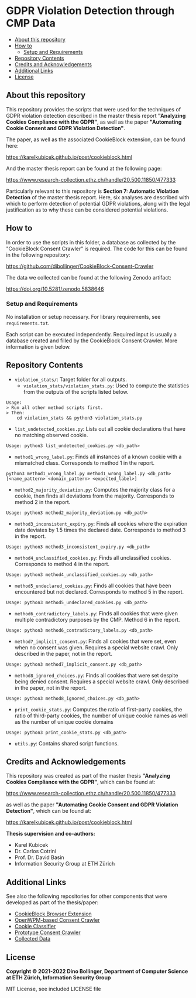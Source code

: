 # GDPR Violation Detection through CMP Data

* [About this repository](#about-this-repository)
* [How to](#how-to)
  * [Setup and Requirements](#setup-and-requirements)
* [Repository Contents](#repository-contents)
* [Credits and Acknowledgements](#credits-and-acknowledgements)
* [Additional Links](#additional-links)
* [License](#license)

## About this repository

This repository provides the scripts that were used for the techniques of GDPR violation detection
described in the master thesis report __"Analyzing Cookies Compliance with the GDPR"__, as well as the
paper __"Automating Cookie Consent and GDPR Violation Detection"__.

The paper, as well as the associated CookieBlock extension, can be found here:

https://karelkubicek.github.io/post/cookieblock.html

And the master thesis report can be found at the following page:

https://www.research-collection.ethz.ch/handle/20.500.11850/477333

Particularly relevant to this repository is __Section 7: Automatic Violation Detection__ of the
master thesis report. Here, six analyses are described with which to perform detection of potential
GDPR violations, along with the legal justification as to why these can be considered potential
violations.

## How to

In order to use the scripts in this folder, a database as collected by the
"CookieBlock Consent Crawler" is  required. The code for this can be found in the following
repository:

https://github.com/dibollinger/CookieBlock-Consent-Crawler

The data we collected can be found at the following Zenodo artifact:

https://doi.org/10.5281/zenodo.5838646


### Setup and Requirements

No installation or setup necessary. For library requirements, see `requirements.txt`.

Each script can be executed independently. Required input is usually a database created and filled
by the CookieBlock Consent Crawler. More information is given below.

## Repository Contents

* `violation_stats/`: Target folder for all outputs.
  * `violation_stats/violation_stats.py`: Used to compute the statistics from the outputs of the scripts listed below.
```
Usage:
> Run all other method scripts first.
> Then:
    cd violation_stats && python3 violation_stats.py
```
* `list_undetected_cookies.py`: Lists out all cookie declarations that have no matching observed cookie.
```
Usage: python3 list_undetected_cookies.py <db_path>
```
* `method1_wrong_label.py`: Finds all instances of a known cookie with a mismatched class. Corresponds to method 1 in the report.
```
python3 method1_wrong_label.py method1_wrong_label.py <db_path> [<name_pattern> <domain_pattern> <expected_label>]
```
* `method2_majority_deviation.py`: Computes the majority class for a cookie, then finds all deviations from the majority. Corresponds to method 2 in the report.
```
Usage: python3 method2_majority_deviation.py <db_path>
```
* `method3_inconsistent_expiry.py`: Finds all cookies where the expiration date deviates by 1.5 times the declared date. Corresponds to method 3 in the report.
```
Usage: python3 method3_inconsistent_expiry.py <db_path>
```
* `method4_unclassified_cookies.py`: Finds all unclassified cookies. Corresponds to method 4 in the report.
```
Usage: python3 method4_unclassified_cookies.py <db_path>
```
* `method5_undeclared_cookies.py`: Finds all cookies that have been encountered but not declared. Corresponds to method 5 in the report.
```
Usage: python3 method5_undeclared_cookies.py <db_path>
```
* `method6_contradictory_labels.py`: Finds all cookies that were given multiple contradictory purposes by the CMP. Method 6 in the report.
```
Usage: python3 method6_contradictory_labels.py <db_path>
```
* `method7_implicit_consent.py`: Finds all cookies that were set, even when no consent was given. Requires a special website crawl. Only described in the paper, not in the report.
```
Usage: python3 method7_implicit_consent.py <db_path>
```
* `method8_ignored_choices.py`: Finds all cookies that were set despite being denied consent. Requires a special website crawl. Only described in the paper, not in the report.
```
Usage: python3 method8_ignored_choices.py <db_path>
```
* `print_cookie_stats.py`: Computes the ratio of first-party cookies, the ratio of third-party cookies, the number of unique cookie names as well as the number of unique cookie domains
```
Usage: python3 print_cookie_stats.py <db_path>
```
* `utils.py`: Contains shared script functions.

## Credits and Acknowledgements

This repository was created as part of the master thesis __"Analyzing Cookies Compliance with the GDPR"__,
which can be found at:

https://www.research-collection.ethz.ch/handle/20.500.11850/477333

as well as the paper __"Automating Cookie Consent and GDPR Violation Detection"__, which can be found at:

https://karelkubicek.github.io/post/cookieblock.html

__Thesis supervision and co-authors:__
* Karel Kubicek
* Dr. Carlos Cotrini
* Prof. Dr. David Basin
* Information Security Group at ETH Zürich

## Additional Links
See also the following repositories for other components that were developed as part of the thesis/paper:

* [CookieBlock Browser Extension](https://github.com/dibollinger/CookieBlock)
* [OpenWPM-based Consent Crawler](https://github.com/dibollinger/CookieBlock-Consent-Crawler)
* [Cookie Classifier](https://github.com/dibollinger/CookieBlock-Consent-Classifier)
* [Prototype Consent Crawler](https://github.com/dibollinger/CookieBlock-Crawler-Prototype)
* [Collected Data](https://doi.org/10.5281/zenodo.5838646)


## License

__Copyright © 2021-2022 Dino Bollinger, Department of Computer Science at ETH Zürich, Information Security Group__

MIT License, see included LICENSE file
